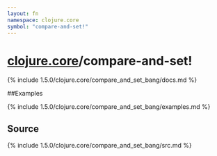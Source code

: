 ```yaml
---
layout: fn
namespace: clojure.core
symbol: "compare-and-set!"
---
```


# [clojure.core](../)/compare-and-set!

{% include 1.5.0/clojure.core/compare_and_set_bang/docs.md %}

##Examples

{% include 1.5.0/clojure.core/compare_and_set_bang/examples.md %}
## Source
{% include 1.5.0/clojure.core/compare_and_set_bang/src.md %}

